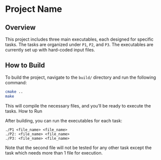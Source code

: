 # Project Name

## Overview
This project includes three main executables, each designed for specific tasks. The tasks are organized under `P1`, `P2`, and `P3`. The executables are currently set up with hard-coded input files.

## How to Build
To build the project, navigate to the `build/` directory and run the following command:

```bash
cmake ..
make
```

This will compile the necessary files, and you’ll be ready to execute the tasks.
How to Run

After building, you can run the executables for each task:

    ./P1 <file_name> <file_name>
    ./P2: <file_name> <file_name>
    ./P3: <file_name> <file_name>

Note that the second file will not be tested for any other task except the task which needs more than 1 file for execution. 
